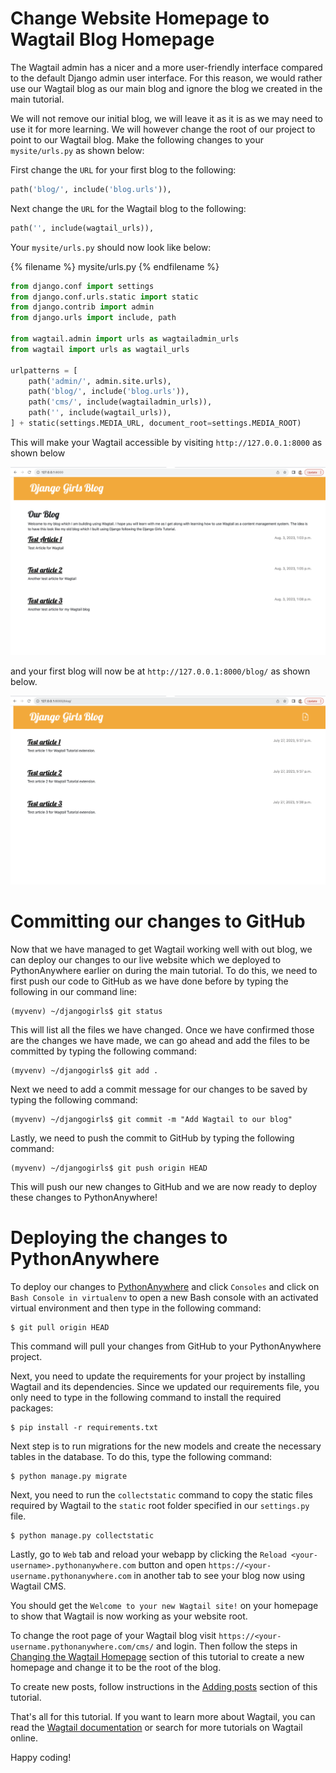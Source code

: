 # Change Website Homepage to Wagtail Blog Homepage

The Wagtail admin has a nicer and a more user-friendly interface compared to the default Django admin user interface. 
For this reason, we would rather use our Wagtail blog as our main blog and ignore the blog we created in the main 
tutorial. 

We will not remove our initial blog, we will leave it as it is as we may need to use it for more learning. We will
however change the root of our project to point to our Wagtail blog. Make the following changes to your 
`mysite/urls.py` as shown below:

First change the   `URL` for your first blog to the following:

```python
path('blog/', include('blog.urls')),
```

Next change the `URL` for the Wagtail blog to the following:

```python
path('', include(wagtail_urls)),
```

Your `mysite/urls.py` should now look like below:

{% filename %} mysite/urls.py {% endfilename %}
```python
from django.conf import settings
from django.conf.urls.static import static
from django.contrib import admin
from django.urls import include, path

from wagtail.admin import urls as wagtailadmin_urls
from wagtail import urls as wagtail_urls

urlpatterns = [
    path('admin/', admin.site.urls),
    path('blog/', include('blog.urls')),
    path('cms/', include(wagtailadmin_urls)),
    path('', include(wagtail_urls)),
] + static(settings.MEDIA_URL, document_root=settings.MEDIA_ROOT)

```

This will make your Wagtail accessible by visiting `http://127.0.0.1:8000` as shown below

![New Website Homepage](images/wagtail_as_root.png)

and your first blog will now be at `http://127.0.0.1:8000/blog/` as shown below.

![Old Blog's New URL](images/old_blog_url.png)

# Committing our changes to GitHub

Now that we have managed to get Wagtail working well with out blog, we can deploy our changes to our live website 
which we deployed to PythonAnywhere earlier on during the main tutorial. To do this, we need to first push our code to 
GitHub as we have done before by typing the following in our command line:

```
(myvenv) ~/djangogirls$ git status
```

This will list all the files we have changed. Once we have confirmed those are the changes we have made, we can go 
ahead and add the files to be committed by typing the following command:

```
(myvenv) ~/djangogirls$ git add .
```

Next we need to add a commit message for our changes to be saved by typing the following command:

```
(myvenv) ~/djangogirls$ git commit -m "Add Wagtail to our blog"
```

Lastly, we need to push the commit to GitHub by typing the following command:

```
(myvenv) ~/djangogirls$ git push origin HEAD
```

This will push our new changes to GitHub and we are now ready to deploy these changes to PythonAnywhere!

# Deploying the changes to PythonAnywhere
To deploy our changes to [PythonAnywhere](https://pythonanywhere.com) and click `Consoles` and click on 
`Bash Console in virtualenv` to open a new Bash console with an activated virtual environment and then type in the
following command:

```
$ git pull origin HEAD
```

This command will pull your changes from GitHub to your PythonAnywhere project.

Next, you need to update the requirements for your project by installing Wagtail and its dependencies. Since we 
updated our requirements file, you only need to type in the following command to install the required packages:

```
$ pip install -r requirements.txt
```

Next step is to run migrations for the new models and create the necessary tables in the database. To do this, type the 
following command:

```
$ python manage.py migrate
```

Next, you need to run the `collectstatic` command to copy the static files required by Wagtail to the `static` root 
folder specified in our `settings.py` file.

``` 
$ python manage.py collectstatic
```

Lastly, go to `Web` tab and reload your webapp by clicking the `Reload <your-username>.pythonanywhere.com` button and
open `https://<your-username.pythonanywhere.com` in another tab to see your blog now using Wagtail CMS.

You should get the `Welcome to your new Wagtail site!` on your homepage to show that Wagtail is now working as your
website root.

To change the root page of your Wagtail blog visit `https://<your-username.pythonanywhere.com/cms/` and login. 
Then follow the steps in [Changing the Wagtail Homepage](../wagtail_integration_adding_homepage/README.md#changing-homepage) section of this tutorial to create a new homepage and
change it to be the root of the blog.

To create new posts, follow instructions in the [Adding posts](../wagtail_integration_adding_posts/README.md#adding-blog-posts) section of this tutorial. 

That's all for this tutorial. If you want to learn more about Wagtail, you can read the 
[Wagtail documentation](https://guide.wagtail.org/en-latest/) or search for more tutorials on Wagtail online.

Happy coding!
